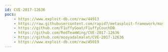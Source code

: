 ```yaml
---
id: CVE-2017-12636
pocs:
    - https://www.exploit-db.com/raw/44913
    - https://raw.githubusercontent.com/rapid7/metasploit-framework/master/modules/exploits/linux/http/apache_couchdb_cmd_exec.rb
    - https://github.com/F1uffyGoat/F1uffyCouchDB
    - https://github.com/RedTeamWing/CVE-2017-12636
    - https://github.com/moayadalmalat/CVE-2017-12636
    - https://www.exploit-db.com/raw/45019
---
```

